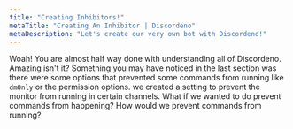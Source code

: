 ```yaml
---
title: "Creating Inhibitors!"
metaTitle: "Creating An Inhibitor | Discordeno"
metaDescription: "Let's create our very own bot with Discordeno!"
---
```


Woah! You are almost half way done with understanding all of Discordeno. Amazing isn't it? Something you may have noticed in the last section was there were some options that prevented some commands from running like `dmOnly` or the permission options. we created a setting to prevent the monitor from running in certain channels. What if we wanted to do prevent commands from happening? How would we prevent commands from running?
